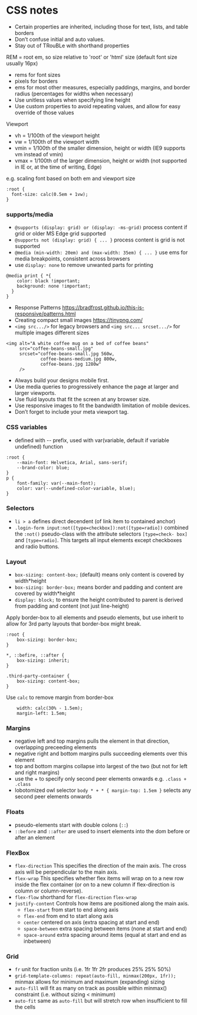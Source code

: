 # CSS notes

* Certain properties are inherited, including those for text, lists, and table borders
* Don’t confuse initial and auto values.
* Stay out of TRouBLe with shorthand properties

REM = root em, so size relative to 'root' or 'html' size (default font size usually 16px)

* rems for font sizes
* pixels for borders
* ems for most other measures, especially paddings, margins, and border radius (percentages for widths when necessary)
* Use unitless values when specifying line height
* Use custom properties to avoid repeating values, and allow for easy override of those values

Viewport 

* vh = 1/100th of the viewport height
* vw = 1/100th of the viewport width
* vmin = 1/100th of the smaller dimension, height or width (IE9 supports vm instead of vmin)
* vmax = 1/100th of the larger dimension, height or width (not supported in IE or, at the time of writing, Edge)

e.g. scaling font based on both em and viewport size

```
:root {
  font-size: calc(0.5em + 1vw);
}
```


### supports/media

* `@supports (display: grid) or (display: -ms-grid)` process content if grid or older MS Edge grid supported
* `@supports not (display: grid) { ... }` process content is grid is not supported 
* `@media (min-width: 20em) and (max-width: 35em) { ... }` use ems for media breakpoints, consistent across browsers
* use `display: none` to remove unwanted parts for printing

```
@media print { *{
    color: black !important;
    background: none !important;
  }
}
```

* Response Patterns https://bradfrost.github.io/this-is-responsive/patterns.html
* Creating compact small images https://tinypng.com/
* `<img src.../>` for legacy browsers and `<img src... srcset.../>` for multiple images different sizes

```
<img alt="A white coffee mug on a bed of coffee beans"
     src="coffee-beans-small.jpg"
     srcset="coffee-beans-small.jpg 560w,
             coffee-beans-medium.jpg 800w,
             coffee-beans.jpg 1280w"
     />
```
* Always build your designs mobile first.
* Use media queries to progressively enhance the page at larger and larger viewports.
* Use fluid layouts that fit the screen at any browser size.
* Use responsive images to fit the bandwidth limitation of mobile devices.
* Don’t forget to include your meta viewport tag.

### CSS variables

* defined with -- prefix, used with var(variable, default if variable undefined) function

```
:root {
    --main-font: Helvetica, Arial, sans-serif;
    --brand-color: blue;
}
p {
    font-family: var(--main-font);
    color: var(--undefined-color-variable, blue);
}
```

### Selectors

* `li > a` defines direct decendent (of link item to contained anchor)
* `.login-form input:not([type=checkbox]):not([type=radio])` combined the `:not()` pseudo-class with the attribute selectors `[type=check- box]` and `[type=radio]`. This targets all input elements except checkboxes and radio buttons.

### Layout

* `box-sizing: content-box;` (default) means only content is covered by width*height
* `box-sizing: border-box;` means border and padding and content are covered by width*height
* `display: block;` to ensure the height contributed to parent is derived from padding and content (not just line-height)

Apply border-box to all elements and pseudo elements, but use inherit to allow for 3rd party layouts that border-box might break.

```
:root {
    box-sizing: border-box;
}

*, ::befire, ::after {
    box-sizing: inherit;
}

.third-party-container {
    box-sizing: content-box;
}
```

Use `calc` to remove margin from border-box

```
    width: calc(30% - 1.5em);
    margin-left: 1.5em;
```

### Margins

* negative left and top margins pulls the element in that direction, overlapping preceeding elements
* negative right and bottom margins pulls succeeding elements over this element
* top and bottom margins collapse into largest of the two (but not for left and right margins)
* use the + to specify only second peer elements onwards e.g. `.class + .class`
* lobotomized owl selector `body * + * { margin-top: 1.5em }` selects any second peer elements onwards

### Floats

* pseudo-elements start with double colons (`::`)
* `::before` and `::after` are used to insert elements into the dom before or after an element

### FlexBox

* `flex-direction` This specifies the direction of the main axis. The cross axis will be perpendicular to the main axis.
* `flex-wrap` This specifies whether flex items will wrap on to a new row inside the flex container (or on to a new column if flex-direction is column or column-reverse).
* `flex-flow` shorthand for `flex-direction` `flex-wrap`
* `justify-content` Controls how items are positioned along the main axis.
  * `flex-start` from start to end along axis
  * `flex-end` from end to start along axis
  * `center` centered on axis (extra spacing at start and end)
  * `space-between` extra spacing between items (none at start and end)
  * `space-around` extra spacing around items (equal at start and end as inbetween)

### Grid

* `fr` unit for fraction units (i.e. 1fr 1fr 2fr produces 25% 25% 50%)
* `grid-template-columns: repeat(auto-fill, minmax(200px, 1fr));` minmax allows for minimum and maximum (expanding) sizing
* `auto-fill` will fit as many on track as possible within minmax() constraint (i.e. without sizing < minimum)
* `auto-fit` same as `auto-fill` but will stretch row when insufficient to fill the cells





